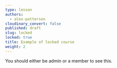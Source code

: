 ```yaml
---
type: lesson
authors:
  - alex-patterson
cloudinary_convert: false
published: draft
slug: locked
locked: true
title: Example of locked course
weight: 2
---
```


You should either be admin or a member to see this.
